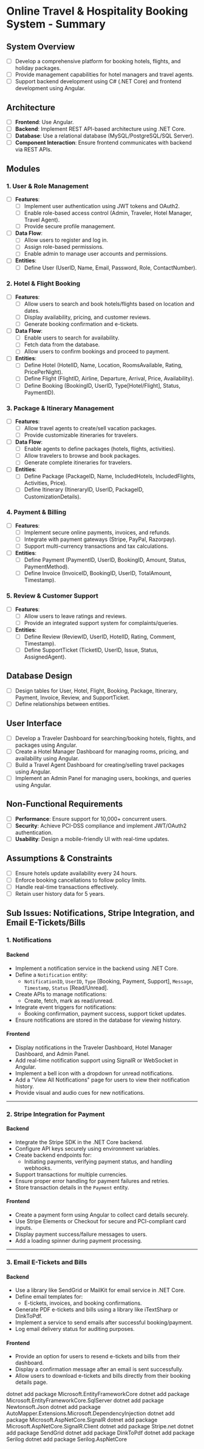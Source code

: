 # Online Travel & Hospitality Booking System - Summary

## System Overview
- [ ] Develop a comprehensive platform for booking hotels, flights, and holiday packages.
- [ ] Provide management capabilities for hotel managers and travel agents.
- [ ] Support backend development using C# (.NET Core) and frontend development using Angular.

## Architecture
- [ ] **Frontend**: Use Angular.
- [ ] **Backend**: Implement REST API-based architecture using .NET Core.
- [ ] **Database**: Use a relational database (MySQL/PostgreSQL/SQL Server).
- [ ] **Component Interaction**: Ensure frontend communicates with backend via REST APIs.

## Modules

### 1. User & Role Management
- [ ] **Features**:
    - [ ] Implement user authentication using JWT tokens and OAuth2.
    - [ ] Enable role-based access control (Admin, Traveler, Hotel Manager, Travel Agent).
    - [ ] Provide secure profile management.
- [ ] **Data Flow**:
    - [ ] Allow users to register and log in.
    - [ ] Assign role-based permissions.
    - [ ] Enable admin to manage user accounts and permissions.
- [ ] **Entities**:
    - [ ] Define User (UserID, Name, Email, Password, Role, ContactNumber).

### 2. Hotel & Flight Booking
- [ ] **Features**:
    - [ ] Allow users to search and book hotels/flights based on location and dates.
    - [ ] Display availability, pricing, and customer reviews.
    - [ ] Generate booking confirmation and e-tickets.
- [ ] **Data Flow**:
    - [ ] Enable users to search for availability.
    - [ ] Fetch data from the database.
    - [ ] Allow users to confirm bookings and proceed to payment.
- [ ] **Entities**:
    - [ ] Define Hotel (HotelID, Name, Location, RoomsAvailable, Rating, PricePerNight).
    - [ ] Define Flight (FlightID, Airline, Departure, Arrival, Price, Availability).
    - [ ] Define Booking (BookingID, UserID, Type[Hotel/Flight], Status, PaymentID).

### 3. Package & Itinerary Management
- [ ] **Features**:
    - [ ] Allow travel agents to create/sell vacation packages.
    - [ ] Provide customizable itineraries for travelers.
- [ ] **Data Flow**:
    - [ ] Enable agents to define packages (hotels, flights, activities).
    - [ ] Allow travelers to browse and book packages.
    - [ ] Generate complete itineraries for travelers.
- [ ] **Entities**:
    - [ ] Define Package (PackageID, Name, IncludedHotels, IncludedFlights, Activities, Price).
    - [ ] Define Itinerary (ItineraryID, UserID, PackageID, CustomizationDetails).

### 4. Payment & Billing
- [ ] **Features**:
    - [ ] Implement secure online payments, invoices, and refunds.
    - [ ] Integrate with payment gateways (Stripe, PayPal, Razorpay).
    - [ ] Support multi-currency transactions and tax calculations.
- [ ] **Entities**:
    - [ ] Define Payment (PaymentID, UserID, BookingID, Amount, Status, PaymentMethod).
    - [ ] Define Invoice (InvoiceID, BookingID, UserID, TotalAmount, Timestamp).

### 5. Review & Customer Support
- [ ] **Features**:
    - [ ] Allow users to leave ratings and reviews.
    - [ ] Provide an integrated support system for complaints/queries.
- [ ] **Entities**:
    - [ ] Define Review (ReviewID, UserID, HotelID, Rating, Comment, Timestamp).
    - [ ] Define SupportTicket (TicketID, UserID, Issue, Status, AssignedAgent).

## Database Design
- [ ] Design tables for User, Hotel, Flight, Booking, Package, Itinerary, Payment, Invoice, Review, and SupportTicket.
- [ ] Define relationships between entities.

## User Interface
- [ ] Develop a Traveler Dashboard for searching/booking hotels, flights, and packages using Angular.
- [ ] Create a Hotel Manager Dashboard for managing rooms, pricing, and availability using Angular.
- [ ] Build a Travel Agent Dashboard for creating/selling travel packages using Angular.
- [ ] Implement an Admin Panel for managing users, bookings, and queries using Angular.

## Non-Functional Requirements
- [ ] **Performance**: Ensure support for 10,000+ concurrent users.
- [ ] **Security**: Achieve PCI-DSS compliance and implement JWT/OAuth2 authentication.
- [ ] **Usability**: Design a mobile-friendly UI with real-time updates.

## Assumptions & Constraints
- [ ] Ensure hotels update availability every 24 hours.
- [ ] Enforce booking cancellations to follow policy limits.
- [ ] Handle real-time transactions effectively.
- [ ] Retain user history data for 5 years.

## Sub Issues: Notifications, Stripe Integration, and Email E-Tickets/Bills

### 1. Notifications

#### Backend
- Implement a notification service in the backend using .NET Core.
- Define a `Notification` entity:
    - `NotificationID`, `UserID`, `Type` [Booking, Payment, Support], `Message`, `Timestamp`, `Status` [Read/Unread].
- Create APIs to manage notifications:
    - Create, fetch, mark as read/unread.
- Integrate event triggers for notifications:
    - Booking confirmation, payment success, support ticket updates.
- Ensure notifications are stored in the database for viewing history.

#### Frontend
- Display notifications in the Traveler Dashboard, Hotel Manager Dashboard, and Admin Panel.
- Add real-time notification support using SignalR or WebSocket in Angular.
- Implement a bell icon with a dropdown for unread notifications.
- Add a "View All Notifications" page for users to view their notification history.
- Provide visual and audio cues for new notifications.

---

### 2. Stripe Integration for Payment

#### Backend
- Integrate the Stripe SDK in the .NET Core backend.
- Configure API keys securely using environment variables.
- Create backend endpoints for:
    - Initiating payments, verifying payment status, and handling webhooks.
- Support transactions for multiple currencies.
- Ensure proper error handling for payment failures and retries.
- Store transaction details in the `Payment` entity.

#### Frontend
- Create a payment form using Angular to collect card details securely.
- Use Stripe Elements or Checkout for secure and PCI-compliant card inputs.
- Display payment success/failure messages to users.
- Add a loading spinner during payment processing.

---

### 3. Email E-Tickets and Bills

#### Backend
- Use a library like SendGrid or MailKit for email service in .NET Core.
- Define email templates for:
    - E-tickets, invoices, and booking confirmations.
- Generate PDF e-tickets and bills using a library like iTextSharp or DinkToPdf.
- Implement a service to send emails after successful booking/payment.
- Log email delivery status for auditing purposes.

#### Frontend
- Provide an option for users to resend e-tickets and bills from their dashboard.
- Display a confirmation message after an email is sent successfully.
- Allow users to download e-tickets and bills directly from their booking details page.


dotnet add package Microsoft.EntityFrameworkCore
dotnet add package Microsoft.EntityFrameworkCore.SqlServer
dotnet add package Newtonsoft.Json
dotnet add package AutoMapper.Extensions.Microsoft.DependencyInjection
dotnet add package Microsoft.AspNetCore.SignalR
dotnet add package Microsoft.AspNetCore.SignalR.Client
dotnet add package Stripe.net
dotnet add package SendGrid
dotnet add package DinkToPdf
dotnet add package Serilog
dotnet add package Serilog.AspNetCore